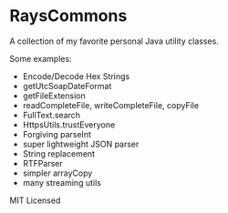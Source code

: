 # RaysCommons

A collection of my favorite personal Java utility classes.  

Some examples:  

- Encode/Decode Hex Strings
- getUtcSoapDateFormat
- getFileExtension
- readCompleteFile, writeCompleteFile, copyFile
- FullText.search
- HttpsUtils.trustEveryone
- Forgiving parseInt
- super lightweight JSON parser
- String replacement
- RTFParser
- simpler arrayCopy
- many streaming utils




MIT Licensed


